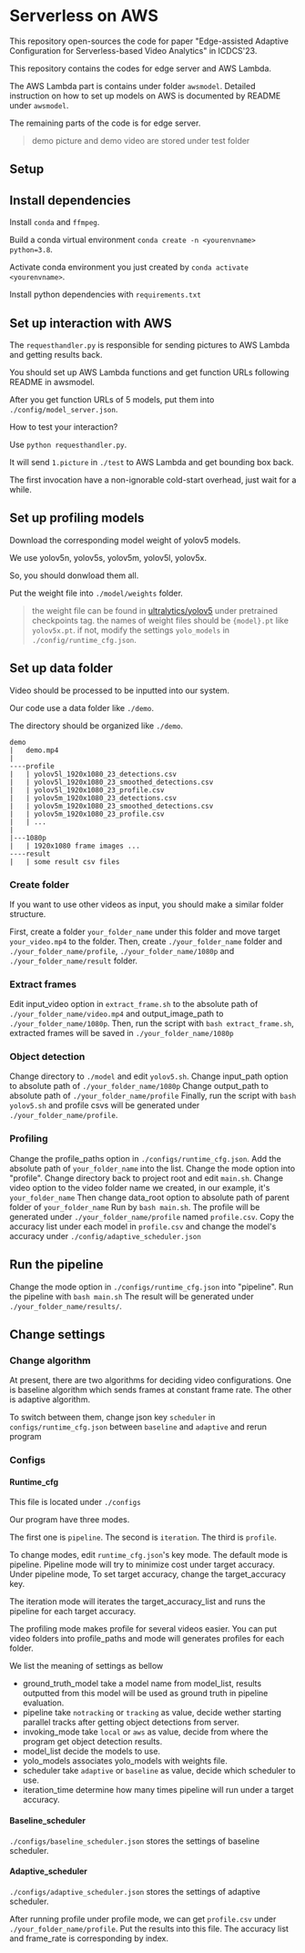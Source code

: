 # Serverless on AWS

This repository open-sources the code for paper "Edge-assisted Adaptive Configuration for Serverless-based Video Analytics" in ICDCS'23.

This repository contains the codes for edge server and AWS Lambda.

The AWS Lambda part is contains under folder `awsmodel`.
Detailed instruction on how to set up models on AWS is documented by README under `awsmodel`.

The remaining parts of the code is for edge server.

> demo picture and demo video are stored under test folder

## Setup

## Install dependencies

Install `conda` and `ffmpeg`.

Build a conda virtual environment `conda create -n <yourenvname> python=3.8`.

Activate conda environment you just created by `conda activate <yourenvname>`.

Install python dependencies with `requirements.txt`

## Set up interaction with AWS

The `requesthandler.py` is responsible for sending pictures to AWS Lambda and getting results back.

You should set up AWS Lambda functions and get function URLs following README in awsmodel.

After you get function URLs of 5 models, put them into `./config/model_server.json`.

How to test your interaction?

Use `python requesthandler.py`.

It will send `1.picture` in `./test` to AWS Lambda and get bounding box back.

The first invocation have a non-ignorable cold-start overhead, just wait for a while.

## Set up profiling models

Download the corresponding model weight of yolov5 models.

We use yolov5n, yolov5s, yolov5m, yolov5l, yolov5x.

So, you should donwload them all.

Put the weight file into `./model/weights` folder.

> the weight file can be found in [ultralytics/yolov5][] under pretrained checkpoints tag.
> the names of weight files should be `{model}.pt` like `yolov5x.pt`.
> if not, modify the settings `yolo_models` in `./config/runtime_cfg.json`.

[ultralytics/yolov5]: https://github.com/ultralytics/yolov5

## Set up data folder

Video should be processed to be inputted into our system.

Our code use a data folder like `./demo`.

The directory should be organized like `./demo`.

```text
demo
|   demo.mp4
|
----profile
|   | yolov5l_1920x1080_23_detections.csv
|   | yolov5l_1920x1080_23_smoothed_detections.csv
|   | yolov5l_1920x1080_23_profile.csv
|   | yolov5m_1920x1080_23_detections.csv
|   | yolov5m_1920x1080_23_smoothed_detections.csv
|   | yolov5m_1920x1080_23_profile.csv
|   | ...
|
|---1080p
|   | 1920x1080 frame images ...
----result
|   | some result csv files
```

### Create folder

If you want to use other videos as input, you should make a similar folder structure.

First, create a folder `your_folder_name` under this folder and move target `your_video.mp4` to the folder.
Then, create `./your_folder_name` folder and `./your_folder_name/profile`, `./your_folder_name/1080p` and `./your_folder_name/result` folder.

### Extract frames

Edit input_video option in `extract_frame.sh` to the absolute path of `./your_folder_name/video.mp4` and output_image_path to `./your_folder_name/1080p`.
Then, run the script with `bash extract_frame.sh`, extracted frames will be saved in `./your_folder_name/1080p`

### Object detection

Change directory to `./model` and edit `yolov5.sh`.
Change input_path option to absolute path of `./your_folder_name/1080p`
Change output_path to absolute path of `./your_folder_name/profile`
Finally, run the script with `bash yolov5.sh` and profile csvs will be generated under `./your_folder_name/profile`.

### Profiling

Change the profile_paths option in `./configs/runtime_cfg.json`.
Add the absolute path of `your_folder_name` into the list.
Change the mode option into "profile".
Change directory back to project root and edit `main.sh`.
Change video option to the video folder name we created, in our example, it's `your_folder_name`
Then change data_root option to absolute path of parent folder of `your_folder_name`
Run by `bash main.sh`.
The profile will be generated under `./your_folder_name/profile` named `profile.csv`.
Copy the accuracy list under each model in `profile.csv` and change the model's accuracy under `./config/adaptive_scheduler.json`

## Run the pipeline

Change the mode option in `./configs/runtime_cfg.json` into "pipeline".
Run the pipeline with `bash main.sh`
The result will be generated under `./your_folder_name/results/`.

## Change settings

### Change algorithm

At present, there are two algorithms for deciding video configurations.
One is baseline algorithm which sends frames at constant frame rate.
The other is adaptive algorithm.

To switch between them, change json key `scheduler` in `configs/runtime_cfg.json` between `baseline` and `adaptive` and rerun program

### Configs

#### Runtime_cfg

This file is located under `./configs`

Our program have three modes.

The first one is `pipeline`.
The second is `iteration`.
The third is `profile`.

To change modes, edit `runtime_cfg.json`'s key mode.
The default mode is pipeline.
Pipeline mode will try to minimize cost under target accuracy.
Under pipeline mode, To set target accuracy, change the target_accuracy key.

The iteration mode will iterates the target_accuracy_list and runs the pipeline for each target accuracy.

The profiling mode makes profile for several videos easier.
You can put video folders into profile_paths and mode will generates profiles for each folder.

We list the meaning of settings as bellow

- ground_truth_model
  take a model name from model_list, results outputted from this model will be used as ground truth in pipeline evaluation.
- pipeline
  take `notracking` or `tracking` as value, decide wether starting parallel tracks after getting object detections from server.
- invoking_mode
  take `local` or `aws` as value, decide from where the program get object detection results.
- model_list
  decide the models to use.
- yolo_models
  associates yolo_models with weights file.
- scheduler
  take `adaptive` or `baseline` as value, decide which scheduler to use.
- iteration_time
  determine how many times pipeline will run under a target accuracy.

#### Baseline_scheduler

`./configs/baseline_scheduler.json` stores the settings of baseline scheduler.

#### Adaptive_scheduler

`./configs/adaptive_scheduler.json` stores the settings of adaptive scheduler.

After running profile under profile mode, we can get `profile.csv` under `./your_folder_name/profile`.
Put the results into this file.
The accuracy list and frame_rate is corresponding by index.

